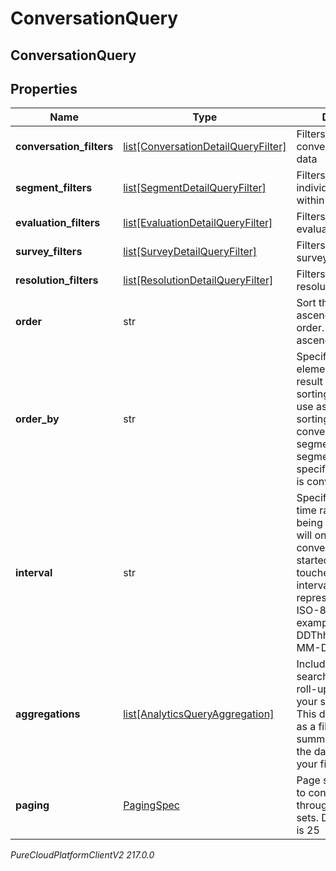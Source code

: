 # ConversationQuery

## ConversationQuery

## Properties

|Name | Type | Description | Notes|
|------------ | ------------- | ------------- | -------------|
| **conversation_filters** | [list[ConversationDetailQueryFilter]](ConversationDetailQueryFilter) | Filters that target conversation-level data | [optional] |
| **segment_filters** | [list[SegmentDetailQueryFilter]](SegmentDetailQueryFilter) | Filters that target individual segments within a conversation | [optional] |
| **evaluation_filters** | [list[EvaluationDetailQueryFilter]](EvaluationDetailQueryFilter) | Filters that target evaluations | [optional] |
| **survey_filters** | [list[SurveyDetailQueryFilter]](SurveyDetailQueryFilter) | Filters that target surveys | [optional] |
| **resolution_filters** | [list[ResolutionDetailQueryFilter]](ResolutionDetailQueryFilter) | Filters that target resolutions | [optional] |
| **order** | str | Sort the result set in ascending/descending order. Default is ascending | [optional] |
| **order_by** | str | Specify which data element within the result set to use for sorting. The options  to use as a basis for sorting the results: conversationStart, segmentStart, and segmentEnd. If not specified, the default is conversationStart | [optional] |
| **interval** | str | Specifies the date and time range of data being queried. Results will only include conversations that started on a day touched by the interval. Intervals are represented as an ISO-8601 string. For example: YYYY-MM-DDThh:mm:ss/YYYY-MM-DDThh:mm:ss | |
| **aggregations** | [list[AnalyticsQueryAggregation]](AnalyticsQueryAggregation) | Include faceted search and aggregate roll-ups describing your search results. This does not function as a filter, but rather, summary data about the data matching your filters | [optional] |
| **paging** | [PagingSpec](PagingSpec) | Page size and number to control iterating through large result sets. Default page size is 25 | [optional] |



_PureCloudPlatformClientV2 217.0.0_
